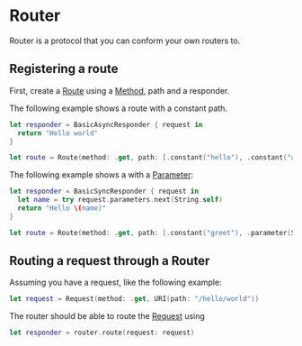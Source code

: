 # Router

Router is a protocol that you can conform your own routers to.

## Registering a route

First, create a [Route](route.md) using a [Method](../http/method.md), path and a responder.

The following example shows a route with a constant path.

```swift
let responder = BasicAsyncResponder { request in
  return "Hello world"
}

let route = Route(method: .get, path: [.constant("hello"), .constant("world")], responder: responder)
```

The following example shows a with a [Parameter](parameters.md):

```swift
let responder = BasicSyncResponder { request in
  let name = try request.parameters.next(String.self)
  return "Hello \(name)"
}

let route = Route(method: .get, path: [.constant("greet"), .parameter(String.self)], responder: responder)
```

## Routing a request through a Router

Assuming you have a request, like the following example:

```swift
let request = Request(method: .get, URI(path: "/hello/world"))
```

The router should be able to route the [Request](../http/request.md) using

```swift
let responder = router.route(request: request)
```
